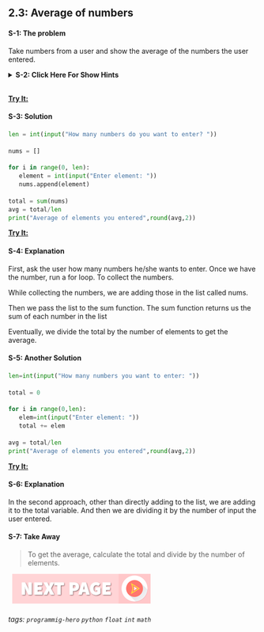 
## 2.3: Average of numbers

#### S-1: The problem
Take numbers from a user and show the average of the numbers the user entered. 

<details>
 <summary><b>S-2: Click Here For Show Hints</b></summary>
   <p>To solve this problem. 
 
First, ask the user - How many numbers you want to enter?

Then, run a for-loop. Each time, take input from the user and put it in a list. 

Once you get all the numbers, you can send the list to the sum function. The sum function will add all the numbers and give you the total. 

Finally, divide the total by the number of elements the user entered. 

That’s it, you will get the answer. 

Want to try it yourself first? Go to the code editor and try it.
</p>
 </details>
<br>

**[Try It:](/https://play.google.com/store/apps/details?id=com.learnprogramming.codecamp)**


#### S-3: Solution
```python
len = int(input("How many numbers do you want to enter? "))
 
nums = []
 
for i in range(0, len):
   element = int(input("Enter element: "))
   nums.append(element)
 
total = sum(nums)
avg = total/len
print("Average of elements you entered",round(avg,2))
```

**[Try It:](/https://play.google.com/store/apps/details?id=com.learnprogramming.codecamp)**

#### S-4: Explanation
First, ask the user how many numbers he/she wants to enter. Once we have the number, run a for loop. To collect the numbers. 

While collecting the numbers, we are adding those in the list called nums.

Then we pass the list to the sum function. The sum function returns us the sum of each number in the list

Eventually, we divide the total by the number of elements to get the average.

#### S-5: Another Solution
```python
len=int(input("How many numbers you want to enter: "))
 
total = 0
 
for i in range(0,len):
   elem=int(input("Enter element: "))
   total += elem
 
avg = total/len
print("Average of elements you entered",round(avg,2))
```
**[Try It:](/https://play.google.com/store/apps/details?id=com.learnprogramming.codecamp)**

#### S-6: Explanation
In the second approach, other than directly adding to the list, we are adding it to the total variable. And then we are dividing it by the number of input the user entered. 

#### S-7: Take Away
> To get the average, calculate the total and divide by the number of elements.

&nbsp;
[![Next Page](../assets/next-button.png)](Divisible-by-3-and-5.md)
&nbsp;

###### tags: `programmig-hero` `python` `float` `int` `math` 
